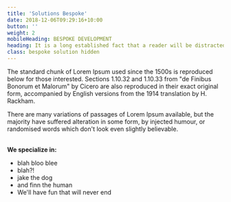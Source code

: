 ```yaml
---
title: 'Solutions Bespoke'
date: 2018-12-06T09:29:16+10:00
button: ''
weight: 2
mobileHeading: BESPOKE DEVELOPMENT
heading: It is a long established fact that a reader will be distracted by the readable content of a page when looking at its layout.
class: bespoke solution hidden
---
```


The standard chunk of Lorem Ipsum used since the 1500s is reproduced below for those interested. Sections 1.10.32 and 1.10.33 from "de Finibus Bonorum et Malorum" by Cicero are also reproduced in their exact original form, accompanied by English versions from the 1914 translation by H. Rackham.

There are many variations of passages of Lorem Ipsum available, but the majority have suffered alteration in some form, by injected humour, or randomised words which don't look even slightly believable.
<br><br>

**We specialize in:**

  * <span>blah bloo blee</span>
  * <span>blah?!</span>
  * <span>jake the dog</span>
  * <span>and finn the human</span>
  * <span>We'll have fun that will never end</span>